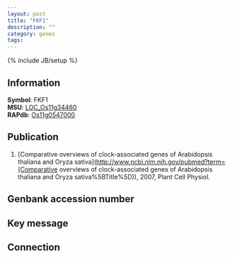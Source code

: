 ```yaml
---
layout: post
title: "FKF1"
description: ""
category: genes
tags: 
---
```

{% include JB/setup %}

## Information
__Symbol__: FKF1  
__MSU__: [LOC_Os11g34460](http://rice.plantbiology.msu.edu/cgi-bin/ORF_infopage.cgi?orf=LOC_Os11g34460)  
__RAPdb__: [Os11g0547000](http://rapdb.dna.affrc.go.jp/viewer/gbrowse_details/irgsp1?name=Os11g0547000)  

## Publication
1. [Comparative overviews of clock-associated genes of Arabidopsis thaliana and Oryza sativa](http://www.ncbi.nlm.nih.gov/pubmed?term=(Comparative overviews of clock-associated genes of Arabidopsis thaliana and Oryza sativa%5BTitle%5D)), 2007, Plant Cell Physiol.

## Genbank accession number

## Key message

## Connection


